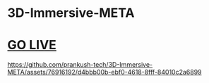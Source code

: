 ﻿# 3D-Immersive-META

# <a href="https://kamikaze-prankush.netlify.app/">GO LIVE</a>

https://github.com/prankush-tech/3D-Immersive-META/assets/76916192/d4bbb00b-ebf0-4618-8fff-84010c2a6899

